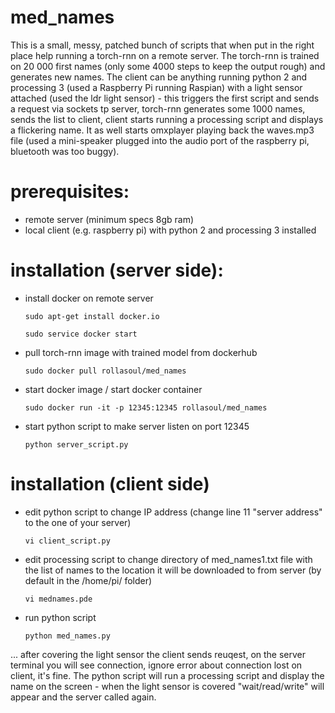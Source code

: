# med_names

This is a small, messy, patched bunch of scripts that when put in the right place help running a torch-rnn on a remote server.
The torch-rnn is trained on 20 000 first names (only some 4000 steps to keep the output rough) and generates new names.
The client can be anything running python 2 and processing 3 (used a Raspberry Pi running Raspian) with a light sensor 
attached (used the ldr light sensor) - this triggers the first script and sends a request via sockets tp server,
torch-rnn generates some 1000 names, sends the list to client, client starts running a processing script and displays a flickering name.
It as well starts omxplayer playing back the waves.mp3 file (used a mini-speaker plugged into the audio port of the raspberry pi, 
bluetooth was too buggy). 

 # prerequisites:

- remote server (minimum specs 8gb ram)
- local client (e.g. raspberry pi) with python 2 and processing 3 installed

# installation (server side):


- install docker on remote server
  ```
  sudo apt-get install docker.io
  
  sudo service docker start
  ```
  
- pull torch-rnn image with trained model from dockerhub
  ```
  sudo docker pull rollasoul/med_names
  ```

- start docker image / start docker container
  ```
  sudo docker run -it -p 12345:12345 rollasoul/med_names
  ```

- start python script to make server listen on port 12345
  ```
  python server_script.py
  ```
  
# installation (client side)

- edit python script to change IP address (change line 11 "server address" to the one of your server)
  
  ```
  vi client_script.py
  ```
- edit processing script to change directory of med_names1.txt file with the list of names to the location it will be           downloaded to from server (by default in the /home/pi/ folder)
  ```
  vi mednames.pde
  ```

- run python script
  ```
  python med_names.py
  ```
  
... after covering the light sensor the client sends reuqest, on the server terminal you will see connection, ignore error about connection lost on client, it's fine. 
The python script will run a processing script and display the name on the screen - when the light sensor is covered "wait/read/write" will appear and the server called again.
  
  
